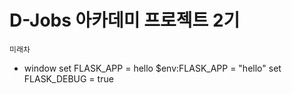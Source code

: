 # D-Jobs 아카데미 프로젝트 2기

`미래차`


- window
set FLASK_APP = hello
$env:FLASK_APP = "hello"
set FLASK_DEBUG = true